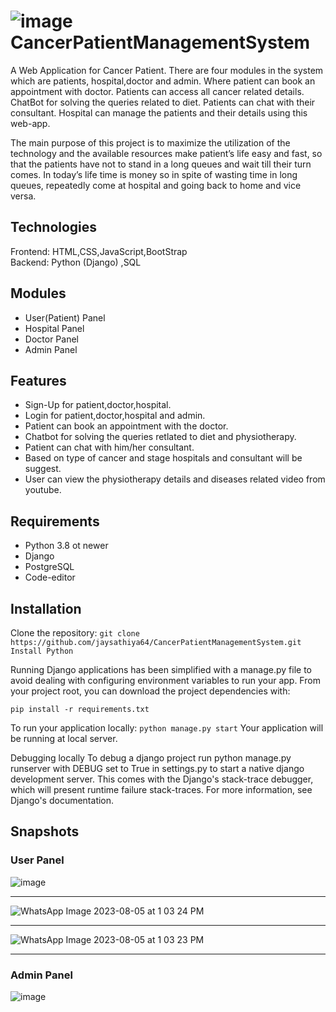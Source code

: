 
# ![image](https://github.com/jaysathiya64/CancerPatientManagementSystem/assets/126950992/44476fbf-6d5f-45df-b313-996724b09647) CancerPatientManagementSystem

A Web Application for Cancer Patient. There are four modules in the system which are patients, hospital,doctor and admin. Where patient can book an appointment with doctor. Patients can access all cancer related details. ChatBot for solving the queries related to diet. Patients can chat with their consultant. Hospital can manage the patients and their details using this web-app.

The main purpose of this project is to maximize the utilization of the technology and the available resources make patient’s life easy and fast, so that the patients have not to stand in a long queues and wait till their turn comes. In today’s life time is money so in spite of wasting time in long queues, repeatedly come at hospital and going back to home and vice versa. 

## Technologies
Frontend: HTML,CSS,JavaScript,BootStrap<br>
Backend: Python (Django) ,SQL

## Modules
  * User(Patient) Panel 
  * Hospital Panel
  * Doctor Panel
  * Admin Panel

## Features
  * Sign-Up for patient,doctor,hospital.
  * Login for patient,doctor,hospital and admin.
  * Patient can book an appointment with the doctor.
  * Chatbot for solving the queries retlated to diet and physiotherapy.
  * Patient can chat with him/her consultant.
  * Based on type of cancer and stage hospitals and consultant will be suggest.
  * User can view the physiotherapy details and diseases related video from youtube.

## Requirements
* Python 3.8 ot newer
* Django
* PostgreSQL
* Code-editor

## Installation
Clone the repository: `git clone https://github.com/jaysathiya64/CancerPatientManagementSystem.git`
`Install Python`

Running Django applications has been simplified with a manage.py file to avoid dealing with configuring environment variables to run your app. From your project root, you can download the project dependencies with:

  `pip install -r requirements.txt`
  
To run your application locally: `python manage.py start`
Your application will be running at local server.

Debugging locally
To debug a django project run python manage.py runserver with DEBUG set to True in settings.py to start a native django development server. This comes with the Django's stack-trace debugger, which will present runtime failure stack-traces. For more information, see Django's documentation.

## Snapshots
### User Panel
![image](https://github.com/jaysathiya64/CancerPatientManagementSystem/assets/126950992/8e34cac2-bc6c-4f7a-8009-55f17f7333d5)<hr>
![WhatsApp Image 2023-08-05 at 1 03 24 PM](https://github.com/jaysathiya64/CancerPatientManagementSystem/assets/126950992/ca8e604d-3351-4d0a-8e09-1980ee9e4a6d)<hr>
![WhatsApp Image 2023-08-05 at 1 03 23 PM](https://github.com/jaysathiya64/CancerPatientManagementSystem/assets/126950992/c73353ae-43de-4c51-923f-357481c57706)<hr>

### Admin Panel
![image](https://github.com/jaysathiya64/CancerPatientManagementSystem/assets/126950992/442728d4-44c9-4e8e-8a2a-836250cf2eef)




